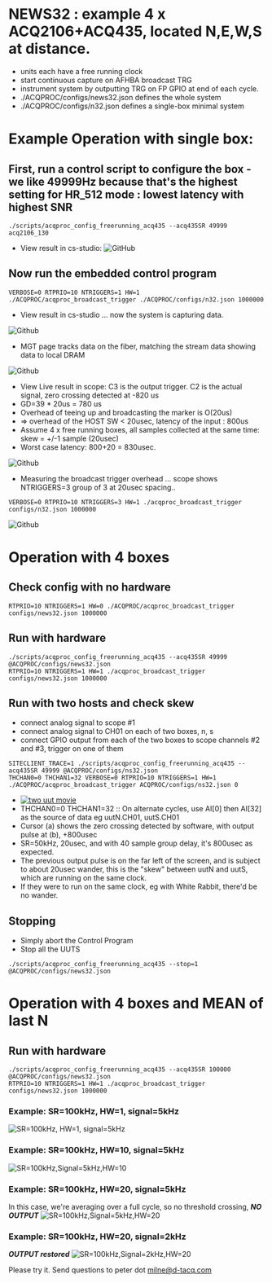 # NEWS32 : example 4 x ACQ2106+ACQ435, located N,E,W,S at distance.
 * units each have a free running clock
 * start continuous capture on AFHBA broadcast TRG
 * instrument system by outputting TRG on FP GPIO at end of each cycle.
 * ./ACQPROC/configs/news32.json defines the whole system
 * ./ACQPROC/configs/n32.json defines a single-box minimal system

# Example Operation with single box:

## First, run a control script to configure the box - we like 49999Hz because that's the highest setting for HR_512 mode : lowest latency with highest SNR
```
./scripts/acqproc_config_freerunning_acq435 --acq435SR 49999 acq2106_130

```
 * View result in cs-studio:
![GitHub](DOC/CONFIG.png)

## Now run the embedded control program
```
VERBOSE=0 RTPRIO=10 NTRIGGERS=1 HW=1 ./ACQPROC/acqproc_broadcast_trigger ./ACQPROC/configs/n32.json 1000000
```




 * View result in cs-studio ... now the system is capturing data.

![Github](DOC/RUN.png)

 * MGT page tracks data on the fiber, matching the stream data showing data to local DRAM

![Github](DOC/MGT.png)

 * View Live result in scope: C3 is the output trigger. C2 is the actual signal, zero crossing detected at -820 us
 * GD=39 * 20us = 780 us
 * Overhead of teeing up and broadcasting the marker is O(20us)
 * => overhead of the HOST SW < 20usec, latency of the input : 800us
 * Assume 4 x free running boxes, all samples collected at the same time: skew = +/-1 sample (20usec)
 * Worst case latency: 800+20 = 830usec.

![Github](DOC/RESULT.png)

 * Measuring the broadcast trigger overhead ... scope shows NTRIGGERS=3 group of 3 at 20usec spacing..
```
VERBOSE=0 RTPRIO=10 NTRIGGERS=3 HW=1 ./acqproc_broadcast_trigger configs/n32.json 1000000
```
![Github](DOC/TRIGGEROVERHEAD.png)



# Operation with 4 boxes

## Check config with no hardware
```
RTPRIO=10 NTRIGGERS=1 HW=0 ./ACQPROC/acqproc_broadcast_trigger configs/news32.json 1000000

```
## Run with hardware
```
./scripts/acqproc_config_freerunning_acq435 --acq435SR 49999 @ACQPROC/configs/news32.json
RTPRIO=10 NTRIGGERS=1 HW=1 ./acqproc_broadcast_trigger configs/news32.json 1000000
``` 

## Run with two hosts and check skew
 * connect analog signal to scope #1
 * connect analog signal to CH01 on each of two boxes, n, s
 * connect GPIO output from each of the two boxes to scope channels #2 and #3, trigger on one of them
``` 
SITECLIENT_TRACE=1 ./scripts/acqproc_config_freerunning_acq435 --acq435SR 49999 @ACQPROC/configs/ns32.json
THCHAN0=0 THCHAN1=32 VERBOSE=0 RTPRIO=10 NTRIGGERS=1 HW=1 ./ACQPROC/acqproc_broadcast_trigger ACQPROC/configs/ns32.json 0
```



 * [![two uut movie](DOC/TWOUUTS.png)](DOC/twouuts-2020-06-09_17.45.54.mkv "Two Box movie")
 * THCHAN0=0 THCHAN1=32 :: On alternate cycles, use AI[0] then AI[32] as the source of data eg uutN.CH01, uutS.CH01
 * Cursor (a) shows the zero crossing detected by software, with output pulse at (b), +800usec
 * SR=50kHz, 20usec, and with 40 sample group delay, it's 800usec as expected.
 * The previous output pulse is on the far left of the screen, and is subject to about 20usec wander, this is the "skew" between uutN and uutS, which are running on the same clock.
 * If they were to run on the same clock, eg with White Rabbit, there'd be no wander.

## Stopping
 * Simply abort the Control Program
 * Stop all the UUTS
 ```
 ./scripts/acqproc_config_freerunning_acq435 --stop=1 @ACQPROC/configs/news32.json
 ```
 
# Operation with 4 boxes and MEAN of last N
 
## Run with hardware
 ```
 ./scripts/acqproc_config_freerunning_acq435 --acq435SR 100000 @ACQPROC/configs/news32.json
 RTPRIO=10 NTRIGGERS=1 HW=1 ./acqproc_broadcast_trigger configs/news32.json 1000000

 ```
### Example: SR=100kHz, HW=1, signal=5kHz
![SR=100kHz, HW=1, signal=5kHz](https://user-images.githubusercontent.com/3041171/90416002-cf493e00-e0a9-11ea-95b4-557c90b43938.png) 
### Example: SR=100kHz, HW=10, signal=5kHz
![SR=100kHz,Signal=5kHz,HW=10](https://user-images.githubusercontent.com/3041171/90416391-4ed70d00-e0aa-11ea-9382-ab5401758603.png)
### Example: SR=100kHz, HW=20, signal=5kHz
In this case, we're averaging over a full cycle, so no threshold crossing, ***NO OUTPUT*** 
![SR=100kHz,Signal=5kHz,HW=20](https://user-images.githubusercontent.com/3041171/90416497-71692600-e0aa-11ea-8dde-7748e7fb602a.png)
### Example: SR=100kHz, HW=20, signal=2kHz
***OUTPUT restored***
![SR=100kHz,Signal=2kHz,HW=20](https://user-images.githubusercontent.com/3041171/90416651-a8d7d280-e0aa-11ea-8459-7c3318fc4b75.png) 
  
 
Please try it. Send questions to peter dot milne@d-tacq.com



